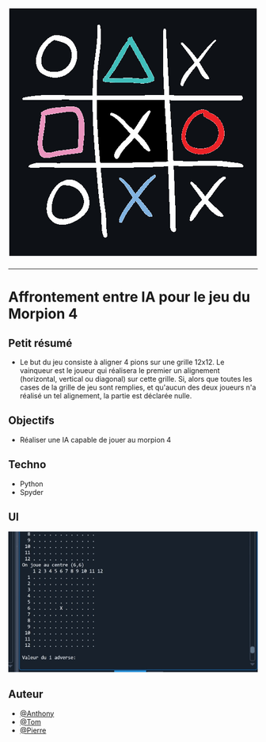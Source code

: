 <h1 align="center">
  <img src="./Assets/header.png" alt="Morpion4" />
</h1>

---

# Affrontement entre IA pour le jeu du Morpion 4

## Petit résumé

- Le but du jeu consiste à aligner 4 pions sur une grille 12x12. Le vainqueur est le joueur qui réalisera le premier un alignement (horizontal, vertical ou diagonal) sur cette grille. Si, alors que toutes les cases de la grille de jeu sont remplies, et qu'aucun des deux joueurs n'a réalisé un tel alignement, la partie est déclarée nulle.

## Objectifs

- Réaliser une IA capable de jouer au morpion 4

## Techno

- Python
- Spyder

## UI
<img src="./Assets/demo.gif" alt="Morpion4" />

## Auteur

- [@Anthony](https://github.com/Cyd-des-Tenebres)
- [@Tom](https://github.com/Flaye)
- [@Pierre](https://github.com/Pierre-Portfolio)
